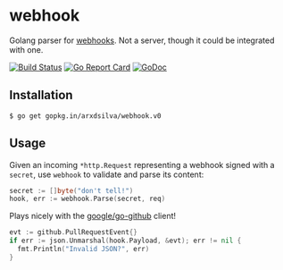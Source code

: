 webhook
===============================================

Golang parser for [webhooks][webhook]. Not a server, though it could
be integrated with one.

[![Build Status](https://travis-ci.org/arxdsilva/webhook.svg?branch=master)](https://travis-ci.org/arxdsilva/webhook)
[![Go Report Card](https://goreportcard.com/badge/github.com/arxdsilva/webhook)](https://goreportcard.com/report/github.com/arxdsilva/githubhook)
[![GoDoc](https://godoc.org/github.com/arxdsilva/githubhook?status.svg)](https://godoc.org/github.com/arxdsilva/githubhook)

Installation
-----------------------------------------------

```ShellSession
$ go get gopkg.in/arxdsilva/webhook.v0
```

Usage
-----------------------------------------------

Given an incoming `*http.Request` representing a webhook signed with a `secret`,
use `webhook` to validate and parse its content:

```go
secret := []byte("don't tell!")
hook, err := webhook.Parse(secret, req)
```

Plays nicely with the [google/go-github][gh-go-github] client!

```go
evt := github.PullRequestEvent{}
if err := json.Unmarshal(hook.Payload, &evt); err != nil {
  fmt.Println("Invalid JSON?", err)
}
```

[webhook]: https://developer.github.com/webhooks/
[gh-go-github]: https://github.com/google/go-github

